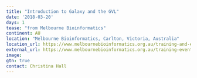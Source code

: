 ```yaml
---
title: "Introduction to Galaxy and the GVL"
date: '2018-03-20'
days: 1
tease: "from Melbourne Bioinformatics"
continent: AU
location: "Melbourne Bioinformatics, Carlton, Victoria, Australia"
location_url: https://www.melbournebioinformatics.org.au/training-and-events/
external_url: https://www.melbournebioinformatics.org.au/training-events/intro-galaxy-gvl/
image: 
gtn: true
contact: Christina Hall
---
```


